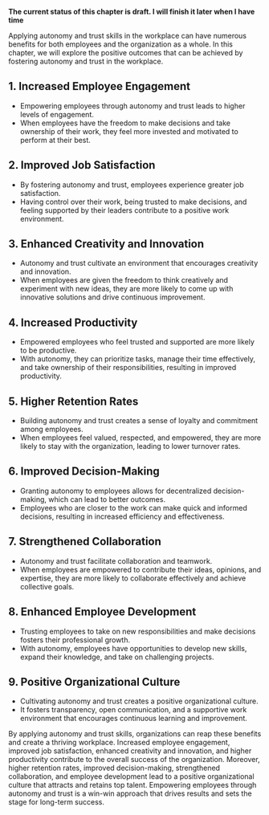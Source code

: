 **The current status of this chapter is draft. I will finish it later when I have time**

Applying autonomy and trust skills in the workplace can have numerous benefits for both employees and the organization as a whole. In this chapter, we will explore the positive outcomes that can be achieved by fostering autonomy and trust in the workplace.

**1. Increased Employee Engagement**
------------------------------------

* Empowering employees through autonomy and trust leads to higher levels of engagement.
* When employees have the freedom to make decisions and take ownership of their work, they feel more invested and motivated to perform at their best.

**2. Improved Job Satisfaction**
--------------------------------

* By fostering autonomy and trust, employees experience greater job satisfaction.
* Having control over their work, being trusted to make decisions, and feeling supported by their leaders contribute to a positive work environment.

**3. Enhanced Creativity and Innovation**
-----------------------------------------

* Autonomy and trust cultivate an environment that encourages creativity and innovation.
* When employees are given the freedom to think creatively and experiment with new ideas, they are more likely to come up with innovative solutions and drive continuous improvement.

**4. Increased Productivity**
-----------------------------

* Empowered employees who feel trusted and supported are more likely to be productive.
* With autonomy, they can prioritize tasks, manage their time effectively, and take ownership of their responsibilities, resulting in improved productivity.

**5. Higher Retention Rates**
-----------------------------

* Building autonomy and trust creates a sense of loyalty and commitment among employees.
* When employees feel valued, respected, and empowered, they are more likely to stay with the organization, leading to lower turnover rates.

**6. Improved Decision-Making**
-------------------------------

* Granting autonomy to employees allows for decentralized decision-making, which can lead to better outcomes.
* Employees who are closer to the work can make quick and informed decisions, resulting in increased efficiency and effectiveness.

**7. Strengthened Collaboration**
---------------------------------

* Autonomy and trust facilitate collaboration and teamwork.
* When employees are empowered to contribute their ideas, opinions, and expertise, they are more likely to collaborate effectively and achieve collective goals.

**8. Enhanced Employee Development**
------------------------------------

* Trusting employees to take on new responsibilities and make decisions fosters their professional growth.
* With autonomy, employees have opportunities to develop new skills, expand their knowledge, and take on challenging projects.

**9. Positive Organizational Culture**
--------------------------------------

* Cultivating autonomy and trust creates a positive organizational culture.
* It fosters transparency, open communication, and a supportive work environment that encourages continuous learning and improvement.

By applying autonomy and trust skills, organizations can reap these benefits and create a thriving workplace. Increased employee engagement, improved job satisfaction, enhanced creativity and innovation, and higher productivity contribute to the overall success of the organization. Moreover, higher retention rates, improved decision-making, strengthened collaboration, and employee development lead to a positive organizational culture that attracts and retains top talent. Empowering employees through autonomy and trust is a win-win approach that drives results and sets the stage for long-term success.
